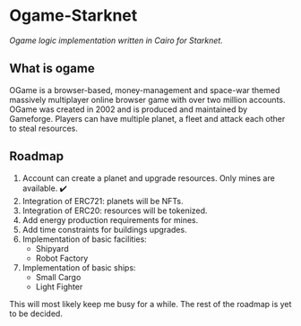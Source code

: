 # Ogame-Starknet

_Ogame logic implementation written in Cairo for Starknet._

## What is ogame

OGame is a browser-based, money-management and space-war themed massively multiplayer online browser game with over two million accounts. OGame was created in 2002 and is produced and maintained by Gameforge. Players can have multiple planet, a fleet and attack each other to steal resources.

## Roadmap

1. Account can create a planet and upgrade resources. Only mines are available. :heavy_check_mark:
2. Integration of ERC721: planets will be NFTs.
3. Integration of ERC20: resources will be tokenized.
4. Add energy production requirements for mines.
5. Add time constraints for buildings upgrades.
6. Implementation of basic facilities:
   - Shipyard
   - Robot Factory
7. Implementation of basic ships:
   - Small Cargo
   - Light Fighter

This will most likely keep me busy for a while. The rest of the roadmap is yet to be decided.
